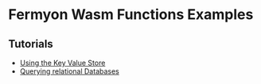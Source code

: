 # Fermyon Wasm Functions Examples

## Tutorials

- [Using the Key Value Store](./tutorials/key-value-store-tutorial/)
- [Querying relational Databases](./tutorials/postgresql-tutorial/)

